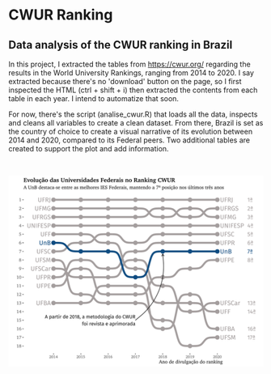 # CWUR Ranking
## Data analysis of the CWUR ranking in Brazil

In this project, I extracted the tables from https://cwur.org/ regarding the results in the World University Rankings, ranging from 2014 to 2020.
I say extracted because there's no 'download' button on the page, so I first inspected the HTML (ctrl + shift + i) then extracted the contents from each table in each year. I intend to automatize that soon.

For now, there's the script (analise_cwur.R) that loads all the data, inspects and cleans all variables to create a clean dataset. From there, Brazil is set as the country of choice to create a visual narrative of its evolution between 2014 and 2020, compared to its Federal peers. Two additional tables are created to support the plot and add information.

<br>

![Evolução da UnB no CWUR](cwur-federais_1.png)
